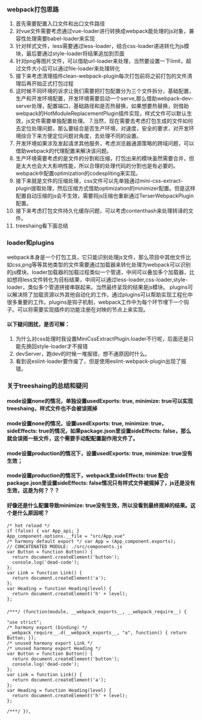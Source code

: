 ### webpack打包思路
1. 首先需要配置入口文件和出口文件路径
2. 对vue文件需要考虑通过vue-loader进行转换成webpack能处理的js对象，兼容性处理需要babel-loader来实现
3. 针对样式文件，less需要通过less-loader，结合css-loader递进转化为js模块，最后要通过style-loader将结果追加到页面
4. 针对png等图片文件，可以借助url-loader来处理，当然要设置一下limit，超过文件大小后可以通过file-loader来处理转化
5. 接下来考虑清理插件clean-webpack-plugin每次打包前将之前打包的文件清理后再开始正式打包过程
6. 这时候不同环境的诉求让我们需要把打包配置分为三个文件拆分，基础配置，生产和开发环境配置，开发环境需要启动一个serve,那么借助webpack-dev-server处理，配置端口，基础路径和是否热替换，如果想要热替换，则借助webpack的HotModuleReplacementPlugin插件实现，样式文件可以默认生效，js文件需要单独配置处理。
7.当然，现在需要去考虑打包生成的文件如何去定位处理问题，那么要结合是否生产环境，对速度，安全的要求，对开发环境综合下来方便定位问题对角度，去处理不同的设置。
8. 开发环境如果涉及发起请求其他服务，考虑浏览器通源策略的跨域问题，可以借助webpack的代理配置来解决该问题。
9. 生产环境需要考虑的是文件的分割和压缩，打包出来的模块虽然需要合并，但是太大也会大大影响性能，所以合理的处理代码的分割也是有必要的。webpack中配置optimization的codespliting来实现。
10. 接下来就是文件的压缩处理，css文件可以先单独通过mini-css-extract-plugin提取处理，然后压缩方式借助optimization的minimizer配置。但是这样配置自动压缩的js会不生效，需要将js压缩也重新通过TerserWebpackPlugin配置。
11. 接下来考虑打包文件持久化缓存问题，可以考虑contenthash来处理转译的文件。
12. treeshaing看下面总结


### loader和plugins
webpack本身是一个打包工具，它只能识别处理js文件，那么项目中其他文件比如css,png等等其他类型的文件需要通过加载器来转化处理为webpack可以识别的js模块。loader加载器的加载过程类似一个管道，中间可以叠加多个加载器，比如想将less文件转化为目标结果，中间可以通过less-loader,css-loader,style-loader，类似多个管道拼接串联起来。当然最终呈现的结果是js模块。
plugins可以解决除了加载资源以外其他自动化的工作。通过plugins可以帮助实现工程化中很多重要的工作。plugins是钩子机制，webpack工作中为每个环节埋下一个钩子。可以将需要实现插件的功能注册在对映的节点上来实现。

#### 以下疑问困扰，是否可解：
1. 为什么对css处理时我设置MiniCssExtractPlugin.loader不行呢，后面还是只能先换回style-loader才不报错
2. devServer，跑dev的时候一堆报错，想不通原因时什么。
3. 看到说eslint-loader要作废了，但是使用eslint-webpack-plugin出现了报错。

### 关于treeshaing的总结和疑问

#### mode设置none的情况，单独设置usedExports: true, minimize: true可以实现treeshaing，样式文件也不会被误摇掉
#### mode设置none的情况，设置usedExports: true, minimize: true，sideEffects: true的情况，如果package.json里设置sideEffects: false，那么就会误摇一些文件，这个需要手动配配置副作用文件了。
#### mode设置production的情况下，设置usedExports: true, minimize: true没有生效；
#### mode设置production的情况下，webpack里sideEffects: true 配合package.json里设置sideEffects: false情况只有样式文件被摇掉了，js还是没有生效，这是为何？？？
#### 好像还是什么配置导致minimize: true没有生效，所以没看到最终摇掉的结果。这个是什么原因呢？
```
/* hot reload */
if (false) { var App_api; }
App_component.options.__file = "src/App.vue"
/* harmony default export */ var App = (App_component.exports);
// CONCATENATED MODULE: ./src/components.js
var Button = function Button() {
  return document.createElement('button');
  console.log('dead-code');
};
var Link = function Link() {
  return document.createElement('a');
};
var Heading = function Heading(level) {
  return document.createElement('h' + level);
};
```

#### 
```
/***/ (function(module, __webpack_exports__, __webpack_require__) {

"use strict";
/* harmony export (binding) */ __webpack_require__.d(__webpack_exports__, "a", function() { return Button; });
/* unused harmony export Link */
/* unused harmony export Heading */
var Button = function Button() {
  return document.createElement('button');
  console.log('dead-code');
};
var Link = function Link() {
  return document.createElement('a');
};
var Heading = function Heading(level) {
  return document.createElement('h' + level);
};

/***/ }),
```